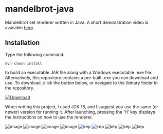 # mandelbrot-java
Mandelbrot set renderer written in Java. 
A short demonstration video is available [here](https://youtu.be/xfrZ_1rp5VY).

## Installation
Type the following command: 
```
mvn clean install
```
to build an executable JAR file along with a Windows executable .exe file. 
Alternatively, this repository contains a pre-built .exe you can download and use. To download, click the button below, or navigate to the /binary folder in the repository. 

[![Download](https://custom-icon-badges.demolab.com/badge/-Download-blue?style=for-the-badge&logo=download&logoColor=white "Download")](https://raw.githubusercontent.com/szalai-istvan/mandelbrot-java/main/binary/Mandelbrot.exe)

When writing this project, I used JDK 16, and I suggest you use the same (or newer) version for running it. 
After launching, pressing the 'H' key displays the instructions on how to use the renderer. 

![image](https://github.com/szalai-istvan/mandelbrot-java/assets/80052683/ba00e3ee-42d9-4835-9d02-a7879aad2ecf)
![image](https://github.com/szalai-istvan/mandelbrot-java/assets/80052683/b58ea1d6-3dae-4bc1-ad79-16919a8821ff)
![image](https://github.com/szalai-istvan/mandelbrot-java/assets/80052683/819de769-0419-44a4-b774-b5ff803a3fe8)
![image](https://github.com/szalai-istvan/mandelbrot-java/assets/80052683/31b736f9-2950-4755-a9e9-864d34fb22ed)
![kép](https://github.com/szalai-istvan/mandelbrot-java/assets/80052683/6ad9a25c-bd98-455d-aa37-7705b21721fc)
![kép](https://github.com/szalai-istvan/mandelbrot-java/assets/80052683/8ec2ec26-46ab-4ab7-9c90-847cf634edad)
![kép](https://github.com/szalai-istvan/mandelbrot-java/assets/80052683/3855d070-6990-49c8-bfe9-3b6336d5a6fb)
![kép](https://github.com/szalai-istvan/mandelbrot-java/assets/80052683/6286f0ba-0c31-4d3f-8f8b-c4827bbee8e3)
![kép](https://github.com/szalai-istvan/mandelbrot-java/assets/80052683/6d3f7360-cc02-4ae8-8fac-4aacdbf99688)
